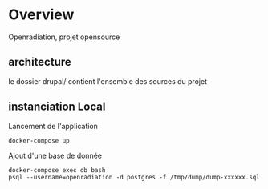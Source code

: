 # Overview

Openradiation, projet opensource

## architecture
le dossier drupal/ contient l'ensemble des sources du projet

## instanciation Local

Lancement de l'application
```
docker-compose up
```

Ajout d'une base de donnée
```
docker-compose exec db bash
psql --username=openradiation -d postgres -f /tmp/dump/dump-xxxxxx.sql
```
